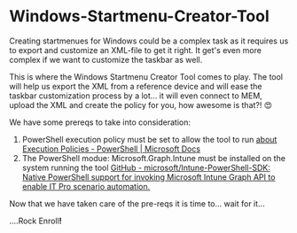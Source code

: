 # Windows-Startmenu-Creator-Tool
<!-- wp:paragraph {"fontSize":"normal"} -->
<p class="has-normal-font-size">Creating startmenues for Windows could be a complex task as it requires us to export and customize an XML-file to get it right. It get's even more complex if we want to customize the taskbar as well.</p>
<!-- /wp:paragraph -->

<!-- wp:paragraph {"fontSize":"normal"} -->
<p class="has-normal-font-size">This is where the Windows Startmenu Creator Tool comes to play. The tool will help us export the XML from a reference device and will ease the taskbar customization process by a lot... it will even connect to MEM, upload the XML and create the policy for you, how awesome is that?! 😍</p>
<!-- /wp:paragraph -->
<!-- wp:paragraph {"fontSize":"normal"} -->
<p class="has-normal-font-size">We have some prereqs to take into consideration:</p>
<!-- /wp:paragraph -->

<!-- wp:list {"ordered":true,"fontSize":"normal"} -->
<ol class="has-normal-font-size"><li>PowerShell execution policy must be set to allow the tool to run <a href="https://docs.microsoft.com/en-us/powershell/module/microsoft.powershell.core/about/about_execution_policies?view=powershell-7.2" target="_blank" rel="noreferrer noopener">about Execution Policies - PowerShell | Microsoft Docs</a></li><li>The PowerShell modue: Microsoft.Graph.Intune must be installed on the system running the tool <a href="https://github.com/microsoft/Intune-PowerShell-SDK" target="_blank" rel="noreferrer noopener">GitHub - microsoft/Intune-PowerShell-SDK: Native PowerShell support for invoking Microsoft Intune Graph API to enable IT Pro scenario automation.</a></li></ol>
<!-- /wp:list -->

<!-- wp:paragraph {"fontSize":"normal"} -->
<p class="has-normal-font-size">Now that we have taken care of the pre-reqs it is time to... wait for it... </p>
<!-- /wp:paragraph -->

<!-- wp:paragraph {"fontSize":"medium"} -->
<p class="has-medium-font-size">....Rock Enroll<strong>!</strong></p>
<!-- /wp:paragraph -->
